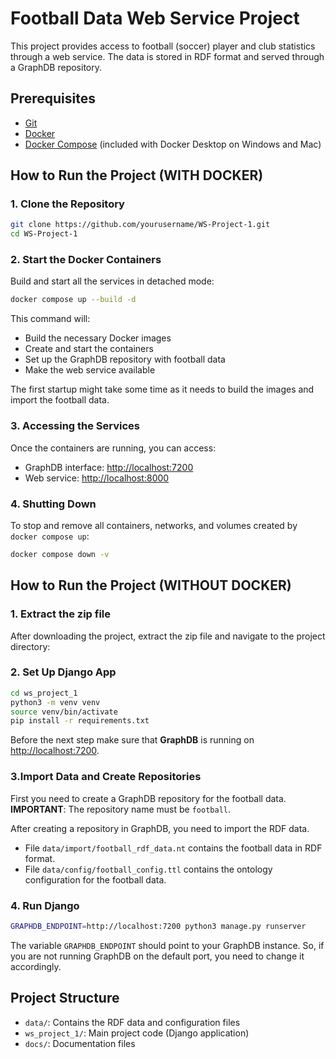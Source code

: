 # Football Data Web Service Project

This project provides access to football (soccer) player and club statistics through a web service. The data is stored in RDF format and served through a GraphDB repository.

## Prerequisites

- [Git](https://git-scm.com/downloads)
- [Docker](https://www.docker.com/get-started)
- [Docker Compose](https://docs.docker.com/compose/install/) (included with Docker Desktop on Windows and Mac)

## How to Run the Project (**WITH DOCKER**)

### 1. Clone the Repository

```bash
git clone https://github.com/yourusername/WS-Project-1.git
cd WS-Project-1
```

### 2. Start the Docker Containers

Build and start all the services in detached mode:

```bash
docker compose up --build -d
```

This command will:
- Build the necessary Docker images
- Create and start the containers
- Set up the GraphDB repository with football data
- Make the web service available

The first startup might take some time as it needs to build the images and import the football data.

### 3. Accessing the Services

Once the containers are running, you can access:

- GraphDB interface: [http://localhost:7200](http://localhost:7200)
- Web service: [http://localhost:8000](http://localhost:8000)

### 4. Shutting Down

To stop and remove all containers, networks, and volumes created by `docker compose up`:

```bash
docker compose down -v
```

## How to Run the Project (**WITHOUT DOCKER**)

### 1. Extract the zip file

After downloading the project, extract the zip file and navigate to the project directory:

### 2. Set Up Django App

```bash
cd ws_project_1
python3 -m venv venv
source venv/bin/activate
pip install -r requirements.txt
```

Before the next step make sure that **GraphDB** is running on [http://localhost:7200](http://localhost:7200).

### 3.Import Data and Create Repositories

First you need to create a GraphDB repository for the football data. **IMPORTANT**: The repository name must be `football`.

After creating a repository in GraphDB, you need to import the RDF data.
- File `data/import/football_rdf_data.nt` contains the football data in RDF format.
- File `data/config/football_config.ttl` contains the ontology configuration for the football data.

### 4. Run Django

```bash
GRAPHDB_ENDPOINT=http://localhost:7200 python3 manage.py runserver
```
The variable `GRAPHDB_ENDPOINT` should point to your GraphDB instance. So, if you are not running GraphDB on the default port, you need to change it accordingly.

## Project Structure

- `data/`: Contains the RDF data and configuration files
- `ws_project_1/`: Main project code (Django application)
- `docs/`: Documentation files
